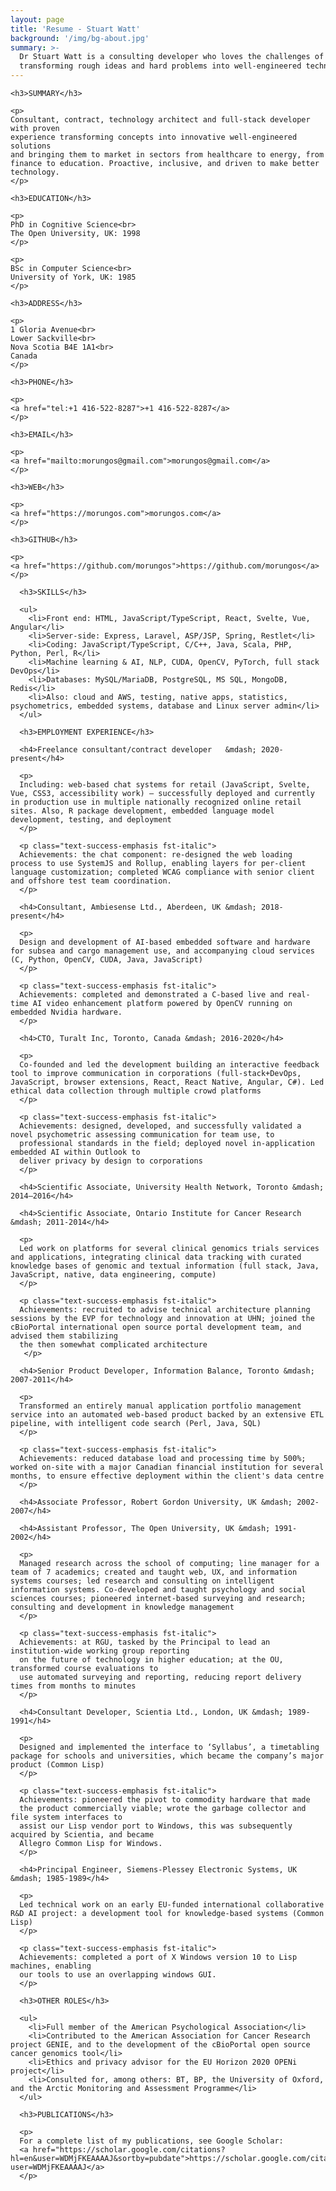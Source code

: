 ```yaml
---
layout: page
title: 'Resume - Stuart Watt'
background: '/img/bg-about.jpg'
summary: >-
  Dr Stuart Watt is a consulting developer who loves the challenges of
  transforming rough ideas and hard problems into well-engineered technology. 
---
```


<style lang="text/css">
p, li {
  font-size: 16px;
  line-height: 1.5;
}
h3 {
  font-size: 20px;
}
h4 {
  font-size: 16px;
  font-weight: bold;
  color: #126748;
}
h3, p, ul {
  margin: 16px 0;
  line-height: 1.5;
}
h4 {
  margin-top: 16px;
  margin-bottom: 4px;
}
h4 + h4 {
  margin-top: 4px;
}
h4 + p {
  margin-top: 0;
}
</style>

<div class="row justify-content-center">
  <div class="col-12 col-md-4">

    <h3>SUMMARY</h3>
    
    <p>
    Consultant, contract, technology architect and full-stack developer with proven
    experience transforming concepts into innovative well-engineered solutions
    and bringing them to market in sectors from healthcare to energy, from
    finance to education. Proactive, inclusive, and driven to make better technology.
    </p>

    <h3>EDUCATION</h3>

    <p>
    PhD in Cognitive Science<br>
    The Open University, UK: 1998
    </p>

    <p>
    BSc in Computer Science<br>
    University of York, UK: 1985
    </p>

    <h3>ADDRESS</h3>

    <p>
    1 Gloria Avenue<br>
    Lower Sackville<br>
    Nova Scotia B4E 1A1<br>
    Canada
    </p>

    <h3>PHONE</h3>

    <p>
    <a href="tel:+1 416-522-8287">+1 416-522-8287</a>
    </p>

    <h3>EMAIL</h3>

    <p>
    <a href="mailto:morungos@gmail.com">morungos@gmail.com</a>
    </p>

    <h3>WEB</h3>

    <p>
    <a href="https://morungos.com">morungos.com</a>
    </p>

    <h3>GITHUB</h3>

    <p>
    <a href="https://github.com/morungos">https://github.com/morungos</a>
    </p>
    

  </div>
  <div class="col-12 col-md-8">

      <h3>SKILLS</h3>

      <ul>
        <li>Front end: HTML, JavaScript/TypeScript, React, Svelte, Vue, Angular</li>
        <li>Server-side: Express, Laravel, ASP/JSP, Spring, Restlet</li>
        <li>Coding: JavaScript/TypeScript, C/C++, Java, Scala, PHP, Python, Perl, R</li>
        <li>Machine learning & AI, NLP, CUDA, OpenCV, PyTorch, full stack DevOps</li>
        <li>Databases: MySQL/MariaDB, PostgreSQL, MS SQL, MongoDB, Redis</li>
        <li>Also: cloud and AWS, testing, native apps, statistics, psychometrics, embedded systems, database and Linux server admin</li>
      </ul>

      <h3>EMPLOYMENT EXPERIENCE</h3>

      <h4>Freelance consultant/contract developer	&mdash; 2020-present</h4>

      <p>
      Including: web-based chat systems for retail (JavaScript, Svelte, Vue, CSS3, accessibility work) – successfully deployed and currently in production use in multiple nationally recognized online retail sites. Also, R package development, embedded language model development, testing, and deployment
      </p>

      <p class="text-success-emphasis fst-italic">
      Achievements: the chat component: re-designed the web loading process to use SystemJS and Rollup, enabling layers for per-client language customization; completed WCAG compliance with senior client and offshore test team coordination.
      </p>

      <h4>Consultant, Ambiesense Ltd., Aberdeen, UK	&mdash; 2018-present</h4>

      <p>
      Design and development of AI-based embedded software and hardware for subsea and cargo management use, and accompanying cloud services (C, Python, OpenCV, CUDA, Java, JavaScript)
      </p>

      <p class="text-success-emphasis fst-italic">
      Achievements: completed and demonstrated a C-based live and real-time AI video enhancement platform powered by OpenCV running on embedded Nvidia hardware.
      </p>

      <h4>CTO, Turalt Inc, Toronto, Canada &mdash; 2016-2020</h4>

      <p>
      Co-founded and led the development building an interactive feedback tool to improve communication in corporations (full-stack+DevOps, JavaScript, browser extensions, React, React Native, Angular, C#). Led ethical data collection through multiple crowd platforms
      </p>

      <p class="text-success-emphasis fst-italic">
      Achievements: designed, developed, and successfully validated a novel psychometric assessing communication for team use, to 
      professional standards in the field; deployed novel in-application embedded AI within Outlook to 
      deliver privacy by design to corporations 
      </p>

      <h4>Scientific Associate, University Health Network, Toronto &mdash; 2014–2016</h4>

      <h4>Scientific Associate, Ontario Institute for Cancer Research &mdash; 2011-2014</h4>

      <p>
      Led work on platforms for several clinical genomics trials services and applications, integrating clinical data tracking with curated knowledge bases of genomic and textual information (full stack, Java, JavaScript, native, data engineering, compute)
      </p>

      <p class="text-success-emphasis fst-italic">
      Achievements: recruited to advise technical architecture planning sessions by the EVP for technology and innovation at UHN; joined the cBioPortal international open source portal development team, and advised them stabilizing 
      the then somewhat complicated architecture
       </p>

      <h4>Senior Product Developer, Information Balance, Toronto &mdash; 2007-2011</h4>

      <p>
      Transformed an entirely manual application portfolio management service into an automated web-based product backed by an extensive ETL pipeline, with intelligent code search (Perl, Java, SQL)
      </p>

      <p class="text-success-emphasis fst-italic">
      Achievements: reduced database load and processing time by 500%; worked on-site with a major Canadian financial institution for several months, to ensure effective deployment within the client's data centre
      </p>

      <h4>Associate Professor, Robert Gordon University, UK &mdash; 2002-2007</h4>

      <h4>Assistant Professor, The Open University, UK &mdash; 1991-2002</h4>

      <p>
      Managed research across the school of computing; line manager for a team of 7 academics; created and taught web, UX, and information systems courses; led research and consulting on intelligent information systems. Co-developed and taught psychology and social sciences courses; pioneered internet-based surveying and research; consulting and development in knowledge management      
      </p>

      <p class="text-success-emphasis fst-italic">
      Achievements: at RGU, tasked by the Principal to lead an institution-wide working group reporting 
      on the future of technology in higher education; at the OU, transformed course evaluations to 
      use automated surveying and reporting, reducing report delivery times from months to minutes
      </p>
      
      <h4>Consultant Developer, Scientia Ltd., London, UK &mdash; 1989-1991</h4>

      <p>
      Designed and implemented the interface to ‘Syllabus’, a timetabling package for schools and universities, which became the company’s major product (Common Lisp)
      </p>

      <p class="text-success-emphasis fst-italic">
      Achievements: pioneered the pivot to commodity hardware that made 
      the product commercially viable; wrote the garbage collector and file system interfaces to 
      assist our Lisp vendor port to Windows, this was subsequently acquired by Scientia, and became 
      Allegro Common Lisp for Windows.
      </p>

      <h4>Principal Engineer, Siemens-Plessey Electronic Systems, UK &mdash; 1985-1989</h4>

      <p>
      Led technical work on an early EU-funded international collaborative R&D AI project: a development tool for knowledge-based systems (Common Lisp)
      </p>

      <p class="text-success-emphasis fst-italic">
      Achievements: completed a port of X Windows version 10 to Lisp machines, enabling 
      our tools to use an overlapping windows GUI.
      </p>

      <h3>OTHER ROLES</h3>

      <ul>
        <li>Full member of the American Psychological Association</li>
        <li>Contributed to the American Association for Cancer Research project GENIE, and to the development of the cBioPortal open source cancer genomics tool</li>
        <li>Ethics and privacy advisor for the EU Horizon 2020 OPENi project</li>
        <li>Consulted for, among others: BT, BP, the University of Oxford, and the Arctic Monitoring and Assessment Programme</li>
      </ul>

      <h3>PUBLICATIONS</h3>

      <p>
      For a complete list of my publications, see Google Scholar: 
      <a href="https://scholar.google.com/citations?hl=en&user=WDMjFKEAAAAJ&sortby=pubdate">https://scholar.google.com/citations?user=WDMjFKEAAAAJ</a>
      </p>

  </div>
</div>
